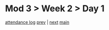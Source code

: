 # Mod 3 > Week 2 > Day 1

[attendance log](https://applied.multiverse.io/mod/questionnaire/complete.php?id=6702)
[prev](/swe/mod3/wk1/day5.html) | [next](/swe/mod3/wk2/day2.html)
[main](/swe)